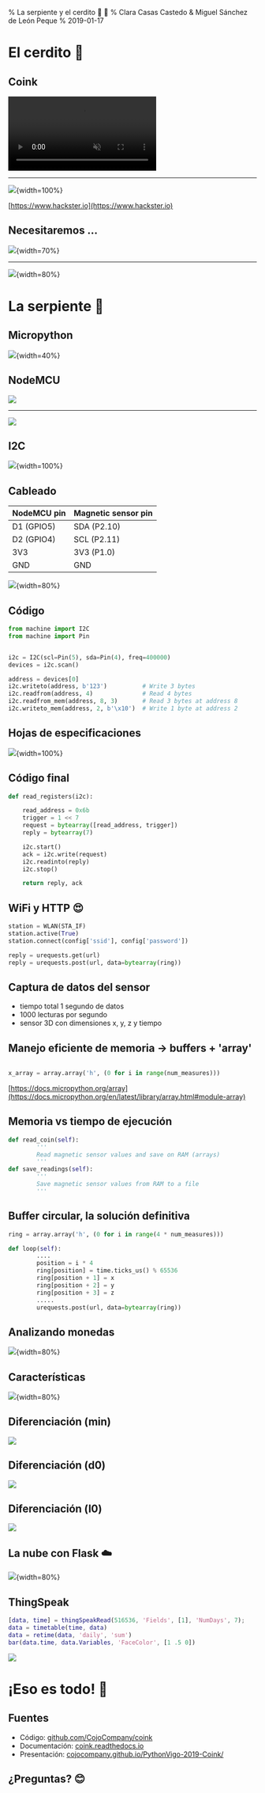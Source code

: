 % La serpiente y el cerdito :snake: :pig:
% Clara Casas Castedo & Miguel Sánchez de León Peque
% 2019-01-17

El cerdito :pig:
================

Coink
-----

<video src="./videos/coink.mp4" controls muted>
</video>

-------

![](./figures/hacksterio.png){width=100%}

[https://www.hackster.io](https://www.hackster.io)


Necesitaremos ...
-----------------

![](./figures/overall_coink.png){width=70%}

---

![](./figures/coink_build_inside.jpg){width=80%}


La serpiente :snake:
====================

Micropython
-----------

![](./figures/micropython-logo.svg){width=40%}


NodeMCU
-------

![](./figures/nodemcu.jpg)

---

![](./figures/nodemcu_pinmap.png)


I2C
---

![](./figures/I2C.svg){width=100%}

Cableado
--------

NodeMCU pin |	Magnetic sensor pin
--- | ---
D1 (GPIO5) |	SDA (P2.10)
D2 (GPIO4) |	SCL (P2.11)
3V3 |	3V3 (P1.0)
GND |	GND

![](./figures/wiring.jpg){width=80%}

Código
------

```python
from machine import I2C
from machine import Pin


i2c = I2C(scl=Pin(5), sda=Pin(4), freq=400000)
devices = i2c.scan()

address = devices[0]
i2c.writeto(address, b'123')          # Write 3 bytes
i2c.readfrom(address, 4)              # Read 4 bytes
i2c.readfrom_mem(address, 8, 3)       # Read 3 bytes at address 8
i2c.writeto_mem(address, 2, b'\x10')  # Write 1 byte at address 2
```

Hojas de especificaciones
-------------------------

![](./figures/datasheet.png){width=100%}

Código final
------------

```python
def read_registers(i2c):

    read_address = 0x6b
    trigger = 1 << 7
    request = bytearray([read_address, trigger])
    reply = bytearray(7)

    i2c.start()
    ack = i2c.write(request)
    i2c.readinto(reply)
    i2c.stop()

    return reply, ack
```

WiFi y HTTP :heart_eyes:
-------------------------

```python
station = WLAN(STA_IF)
station.active(True)
station.connect(config['ssid'], config['password'])
```

```python
reply = urequests.get(url)
reply = urequests.post(url, data=bytearray(ring))
```

Captura de datos del sensor
---------------------------

- tiempo total 1 segundo de datos
- 1000 lecturas por segundo
- sensor 3D con dimensiones x, y, z y tiempo

Manejo eficiente de memoria -> buffers + 'array'
------------------------------------------------

```python

x_array = array.array('h', (0 for i in range(num_measures)))
```
[https://docs.micropython.org/array](https://docs.micropython.org/en/latest/library/array.html#module-array)


Memoria vs tiempo de ejecución
------------------------------

```python
def read_coin(self):
        '''
        Read magnetic sensor values and save on RAM (arrays)
        '''
def save_readings(self):
        '''
        Save magnetic sensor values from RAM to a file
        '''
```

Buffer circular, la solución definitiva
---------------------------------------

```python
ring = array.array('h', (0 for i in range(4 * num_measures)))

def loop(self):
        ....
        position = i * 4
        ring[position] = time.ticks_us() % 65536
        ring[position + 1] = x
        ring[position + 2] = y
        ring[position + 3] = z
        .....
        urequests.post(url, data=bytearray(ring))

```

Analizando monedas
------------------

![](./figures/data-raw.png){width=80%}

Características
---------------

![](./figures/data-features.svg){width=80%}

Diferenciación (min)
--------------------

![](./figures/data-diff-0.png)

Diferenciación (d0)
-------------------

![](./figures/data-diff-1.png)

Diferenciación (l0)
-------------------

![](./figures/data-diff-2.png)

La nube con Flask :cloud:
-------------------------

![](./figures/landing-page.png){width=80%}

ThingSpeak
----------

```matlab
[data, time] = thingSpeakRead(516536, 'Fields', [1], 'NumDays', 7);
data = timetable(time, data)
data = retime(data, 'daily', 'sum')
bar(data.time, data.Variables, 'FaceColor', [1 .5 0])
```

![](./figures/thingspeak-daily-savings.png)


¡Eso es todo! :tada:
====================

Fuentes
-------

- Código: [github.com/CojoCompany/coink](https://github.com/CojoCompany/coink/)
- Documentación:
[coink.readthedocs.io](https://coink.readthedocs.io/)
- Presentación: [cojocompany.github.io/PythonVigo-2019-Coink/](https://cojocompany.github.io/PythonVigo-2019-Coink/)

¿Preguntas? :blush:
-----------

